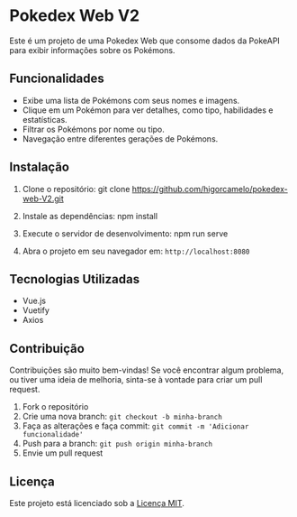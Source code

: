 # Pokedex Web V2

Este é um projeto de uma Pokedex Web que consome dados da PokeAPI para exibir informações sobre os Pokémons.

## Funcionalidades

- Exibe uma lista de Pokémons com seus nomes e imagens.
- Clique em um Pokémon para ver detalhes, como tipo, habilidades e estatísticas.
- Filtrar os Pokémons por nome ou tipo.
- Navegação entre diferentes gerações de Pokémons.

## Instalação

1. Clone o repositório:
git clone https://github.com/higorcamelo/pokedex-web-V2.git

2. Instale as dependências:
npm install

3. Execute o servidor de desenvolvimento:
npm run serve


4. Abra o projeto em seu navegador em: `http://localhost:8080`

## Tecnologias Utilizadas

- Vue.js
- Vuetify
- Axios

## Contribuição

Contribuições são muito bem-vindas! Se você encontrar algum problema, ou tiver uma ideia de melhoria, sinta-se à vontade para criar um pull request.

1. Fork o repositório
2. Crie uma nova branch: `git checkout -b minha-branch`
3. Faça as alterações e faça commit: `git commit -m 'Adicionar funcionalidade'`
4. Push para a branch: `git push origin minha-branch`
5. Envie um pull request

## Licença

Este projeto está licenciado sob a [Licença MIT](https://opensource.org/licenses/MIT).
